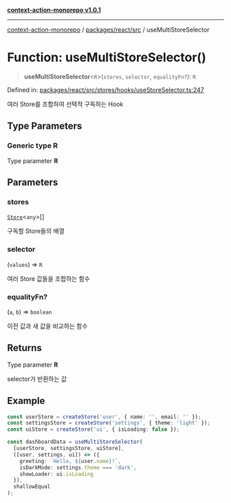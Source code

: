 [**context-action-monorepo v1.0.1**](../../../../README.md)

***

[context-action-monorepo](../../../../README.md) / [packages/react/src](../README.md) / useMultiStoreSelector

# Function: useMultiStoreSelector()

> **useMultiStoreSelector**&lt;`R`&gt;(`stores`, `selector`, `equalityFn?`): `R`

Defined in: [packages/react/src/stores/hooks/useStoreSelector.ts:247](https://github.com/mineclover/context-action/blob/08bf17d6ec1c09cfe0ffb9710189395df90c9772/packages/react/src/stores/hooks/useStoreSelector.ts#L247)

여러 Store를 조합하여 선택적 구독하는 Hook

## Type Parameters

### Generic type R

Type parameter **R**

## Parameters

### stores

[`Store`](../classes/Store.md)&lt;`any`&gt;[]

구독할 Store들의 배열

### selector

(`values`) => `R`

여러 Store 값들을 조합하는 함수

### equalityFn?

(`a`, `b`) => `boolean`

이전 값과 새 값을 비교하는 함수

## Returns

Type parameter **R**

selector가 반환하는 값

## Example

```typescript
const userStore = createStore('user', { name: '', email: '' });
const settingsStore = createStore('settings', { theme: 'light' });
const uiStore = createStore('ui', { isLoading: false });

const dashboardData = useMultiStoreSelector(
  [userStore, settingsStore, uiStore],
  ([user, settings, ui]) => ({
    greeting: `Hello, ${user.name}!`,
    isDarkMode: settings.theme === 'dark',
    showLoader: ui.isLoading
  }),
  shallowEqual
);
```
